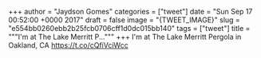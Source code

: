 
+++
author = "Jaydson Gomes"
categories = ["tweet"]
date = "Sun Sep 17 00:52:00 +0000 2017"
draft = false
image = "{TWEET_IMAGE}"
slug = "e554bb0260ebb2b25fcb0706cff1d0dc015bb140"
tags = ["tweet"]
title = """I'm at The Lake Merritt P..."""
+++
I'm at The Lake Merritt Pergola in Oakland, CA https://t.co/cQfiVciWcc
